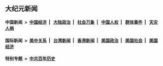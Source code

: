 ## 大纪元新闻

#### 中国新闻 &nbsp;>&nbsp; [中国经济](indexes/ncid283/README.md?11141245) &nbsp;| &nbsp; [大陆政治](indexes/ncid277/README.md?11141245) &nbsp;| &nbsp; [社会万象](indexes/ncid282/README.md?11141245) &nbsp;| &nbsp; [中国人权](indexes/ncid278/README.md?11141245) &nbsp;| &nbsp; [群体事件](indexes/ncid279/README.md?11141245) &nbsp;| &nbsp; [天灾人祸](indexes/ncid280/README.md?11141245)

#### 国际新闻 &nbsp;>&nbsp; [美中关系](indexes/nf1412576/README.md?11141245) &nbsp;| &nbsp; [台湾新闻](indexes/ncid1349361/README.md?11141245) &nbsp;| &nbsp; [香港新闻](indexes/ncid1349362/README.md?11141245) &nbsp;| &nbsp; [美国政治](indexes/ncid1078159/README.md?11141245) &nbsp;| &nbsp; [美国社会](indexes/ncid1078160/README.md?11141245) &nbsp;| &nbsp; [美国经济](indexes/ncid1078158/README.md?11141245)

#### 特别专题 &nbsp;>&nbsp; [中共百年历史](https://github.com/epoch-news/epoch-special/blob/master/README.md?11141245)  
